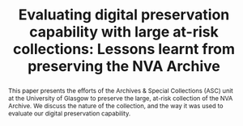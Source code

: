 ---
abstract: 'This paper presents the efforts of the Archives & Special Collections (ASC)
  unit at the University of Glasgow to preserve the large, at-risk collection of the
  NVA Archive. We discuss the nature of the collection, and the way it was used to
  evaluate our digital preservation capability. '
creators:
- Leo Konstantelos
- Clare Paterson
- Emma Yan
date: null
document_url: https://osf.io/download/38s7k/
grand_parent: iPRES
institutions:
- University Of Glasgow
keywords:
- preservation
- at-risk collections
- cultural heritage
landing_page_url: https://osf.io/xsdqf/
language: eng
layout: publication
license: CC-BY 4.0 International
notes_url: https://osf.io/download/thwq5/
parent: iPRES 2022
publication_type: short paper
size: null
slides_url: https://osf.io/download/2k9er/
source_name: iPRES:osf:xsdqf
stream_url: https://youtu.be/X8rgTzxNsv8
title: 'Evaluating digital preservation capability with large at-risk collections:
  Lessons learnt from preserving the NVA Archive'
year: 2022
---